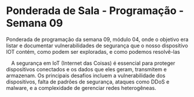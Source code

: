 # Ponderada de Sala - Programação - Semana 09
Ponderada de programação da semana 09, módulo 04, onde o objetivo era listar e documentar vulnerabilidades de segurança que o nosso dispositivo IOT contém, como podem ser exploradas, e como podemos resolvê-las

&emsp;A segurança em IoT (Internet das Coisas) é essencial para proteger dispositivos conectados e os dados que eles geram, transmitem e armazenam. Os principais desafios incluem a vulnerabilidade dos dispositivos, falta de padrões de segurança, ataques como DDoS e malware, e a complexidade de gerenciar redes heterogêneas.
